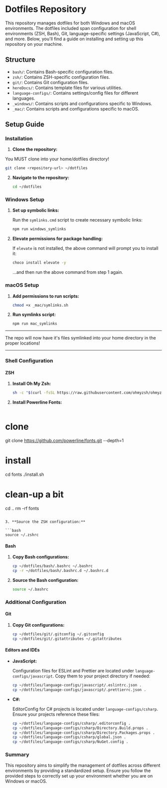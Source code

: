 # Dotfiles Repository

This repository manages dotfiles for both Windows and macOS environments. The dotfiles included span configuration for shell environments (ZSH, Bash), Git, language-specific settings (JavaScript, C#), and more. Below, you'll find a guide on installing and setting up this repository on your machine.

## Structure

- `bash/`: Contains Bash-specific configuration files.
- `zsh/`: Contains ZSH-specific configuration files.
- `git/`: Contains Git configuration files.
- `hereDocs/`: Contains template files for various utilities.
- `language-configs/`: Contains settings/config files for different languages.
- `_windows/`: Contains scripts and configurations specific to Windows.
- `_mac/`: Contains scripts and configurations specific to macOS.

## Setup Guide

### Installation

1. **Clone the repository:**

  You MUST clone into your home/dotfiles directory!

   ```bash
   git clone <repository-url> ~/dotfiles
   ```

2. **Navigate to the repository:**

   ```bash
   cd ~/dotfiles
   ```

### Windows Setup

1. **Set up symbolic links:**

   Run the `symlinks.cmd` script to create necessary symbolic links:

   ```bash
   npm run windows_symlinks
   ```

2. **Elevate permissions for package handling:**

   If `elevate` is not installed, the above command will prompt you to install it:

   ```cmd
   choco install elevate -y
   ```

   ...and then run the above command from step 1 again.

### macOS Setup

1. **Add permissions to run scripts:**

   ```bash
   chmod +x _mac/symlinks.sh
   ```

2. **Run symlinks script:**

   ```bash
   npm run mac_symlinks
   ```

---

The repo will now have it's files symlinked into your home directory in the proper locations!

---

### Shell Configuration

#### ZSH

1. **Install Oh My Zsh:**

   ```bash
   sh -c "$(curl -fsSL https://raw.githubusercontent.com/ohmyzsh/ohmyzsh/master/tools/install.sh)"
   ```

2. **Install Powerline Fonts:**

   ```bash
  # clone
  git clone https://github.com/powerline/fonts.git --depth=1
  # install
  cd fonts
  ./install.sh
  # clean-up a bit
  cd ..
  rm -rf fonts
   ```

3. **Source the ZSH configuration:**

   ```bash
   source ~/.zshrc
   ```

#### Bash

1. **Copy Bash configurations:**

   ```bash
   cp ~/dotfiles/bash/.bashrc ~/.bashrc
   cp -r ~/dotfiles/bash/.bashrc.d ~/.bashrc.d
   ```

2. **Source the Bash configuration:**

   ```bash
   source ~/.bashrc
   ```

### Additional Configuration

#### Git

1. **Copy Git configurations:**

   ```bash
   cp ~/dotfiles/git/.gitconfig ~/.gitconfig
   cp ~/dotfiles/git/.gitattributes ~/.gitattributes
   ```

#### Editors and IDEs

- **JavaScript:**

  Configuration files for ESLint and Prettier are located under `language-configs/javascript`. Copy them to your project directory if needed:

  ```bash
  cp ~/dotfiles/language-configs/javascript/.eslintrc.json .
  cp ~/dotfiles/language-configs/javascript/.prettierrc.json .
  ```

- **C#:**

  EditorConfig for C# projects is located under `language-configs/csharp`. Ensure your projects reference these files:

  ```bash
  cp ~/dotfiles/language-configs/csharp/.editorconfig .
  cp ~/dotfiles/language-configs/csharp/Directory.Build.props .
  cp ~/dotfiles/language-configs/csharp/Directory.Packages.props .
  cp ~/dotfiles/language-configs/csharp/global.json .
  cp ~/dotfiles/language-configs/csharp/NuGet.config .
  ```

### Summary

This repository aims to simplify the management of dotfiles across different environments by providing a standardized setup. Ensure you follow the provided steps to correctly set up your environment whether you are on Windows or macOS.
